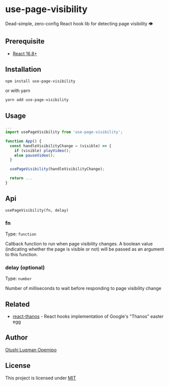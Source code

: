 # use-page-visibility

Dead-simple, zero-config React hook lib for detecting page visibility 👁️

## Prerequisite

- [React 16.8+](https://reactjs.org/blog/2019/02/06/react-v16.8.0.html)

## Installation

```bash
npm install use-page-visibility
```

or with yarn

```bash
yarn add use-page-visibility
```

## Usage

```jsx
...
import usePageVisibility from 'use-page-visibility';

function App() {
  const handleVisibilityChange = (visible) => {
    if (visible) playVideo();
    else pauseVideo();
  }

  usePageVisibility(handleVisibilityChange); 

  return ...
}
```

## Api

`usePageVisibility(fn, delay)`

### fn

Type: `function`

Callback function to run when page visibility changes. A boolean value (indicating whether the page is visible or not) will be passed as an argument to this function.

### delay (optional)

Type: `number`

Number of milliseconds to wait before responding to page visibility change

## Related

- [react-thanos](https://github.com/codeshifu/react-thanos) - React hooks implementation of Google's "Thanos" easter egg

## Author

[Olushi Luqman Opemipo](https://twitter.com/codeshifu)

## License

This project is licensed under [MIT](https://github.com/codeshifu/use-page-visibility/blob/master/LICENSE)
